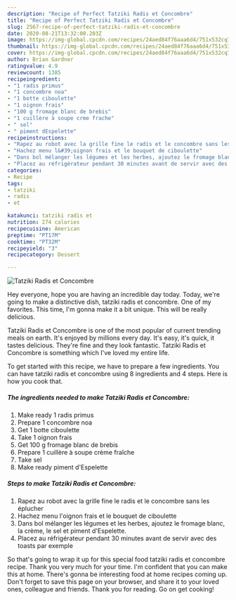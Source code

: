 ```yaml
---
description: "Recipe of Perfect Tatziki Radis et Concombre"
title: "Recipe of Perfect Tatziki Radis et Concombre"
slug: 2567-recipe-of-perfect-tatziki-radis-et-concombre
date: 2020-08-21T13:32:00.203Z
image: https://img-global.cpcdn.com/recipes/24aed84f76aaa6d4/751x532cq70/tatziki-radis-et-concombre-photo-principale-de-la-recette.jpg
thumbnail: https://img-global.cpcdn.com/recipes/24aed84f76aaa6d4/751x532cq70/tatziki-radis-et-concombre-photo-principale-de-la-recette.jpg
cover: https://img-global.cpcdn.com/recipes/24aed84f76aaa6d4/751x532cq70/tatziki-radis-et-concombre-photo-principale-de-la-recette.jpg
author: Brian Gardner
ratingvalue: 4.9
reviewcount: 1385
recipeingredient:
- "1 radis primus"
- "1 concombre noa"
- "1 botte ciboulette"
- "1 oignon frais"
- "100 g fromage blanc de brebis"
- "1 cuillère à soupe crme frache"
- " sel"
- " piment dEspelette"
recipeinstructions:
- "Rapez au robot avec la grille fine le radis et le concombre sans les éplucher"
- "Hachez menu l&#39;oignon frais et le bouquet de ciboulette"
- "Dans bol mélanger les légumes et les herbes, ajoutez le fromage blanc, la crème, le sel et piment d&#39;Espelette."
- "Placez au réfrigérateur pendant 30 minutes avant de servir avec des toasts par exemple"
categories:
- Recipe
tags:
- tatziki
- radis
- et

katakunci: tatziki radis et 
nutrition: 274 calories
recipecuisine: American
preptime: "PT17M"
cooktime: "PT32M"
recipeyield: "3"
recipecategory: Dessert

---
```



![Tatziki Radis et Concombre](https://img-global.cpcdn.com/recipes/24aed84f76aaa6d4/751x532cq70/tatziki-radis-et-concombre-photo-principale-de-la-recette.jpg)

Hey everyone, hope you are having an incredible day today. Today, we're going to make a distinctive dish, tatziki radis et concombre. One of my favorites. This time, I'm gonna make it a bit unique. This will be really delicious.

Tatziki Radis et Concombre is one of the most popular of current trending meals on earth. It's enjoyed by millions every day. It's easy, it's quick, it tastes delicious. They're fine and they look fantastic. Tatziki Radis et Concombre is something which I've loved my entire life.




To get started with this recipe, we have to prepare a few ingredients. You can have tatziki radis et concombre using 8 ingredients and 4 steps. Here is how you cook that.

<!--inarticleads1-->

##### The ingredients needed to make Tatziki Radis et Concombre:

1. Make ready 1 radis primus
1. Prepare 1 concombre noa
1. Get 1 botte ciboulette
1. Take 1 oignon frais
1. Get 100 g fromage blanc de brebis
1. Prepare 1 cuillère à soupe crème fraîche
1. Take  sel
1. Make ready  piment d&#39;Espelette




<!--inarticleads2-->

##### Steps to make Tatziki Radis et Concombre:

1. Rapez au robot avec la grille fine le radis et le concombre sans les éplucher
1. Hachez menu l&#39;oignon frais et le bouquet de ciboulette
1. Dans bol mélanger les légumes et les herbes, ajoutez le fromage blanc, la crème, le sel et piment d&#39;Espelette.
1. Placez au réfrigérateur pendant 30 minutes avant de servir avec des toasts par exemple




So that's going to wrap it up for this special food tatziki radis et concombre recipe. Thank you very much for your time. I'm confident that you can make this at home. There's gonna be interesting food at home recipes coming up. Don't forget to save this page on your browser, and share it to your loved ones, colleague and friends. Thank you for reading. Go on get cooking!
